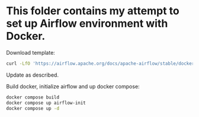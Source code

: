 # This folder contains my attempt to set up Airflow environment with Docker.

Download template:

```bash
curl -LfO 'https://airflow.apache.org/docs/apache-airflow/stable/docker-compose.yaml'
```

Update as described.

Build docker, initialize airflow and up docker compose:
```bash
docker compose build
docker compose up airflow-init
docker compose up -d
```